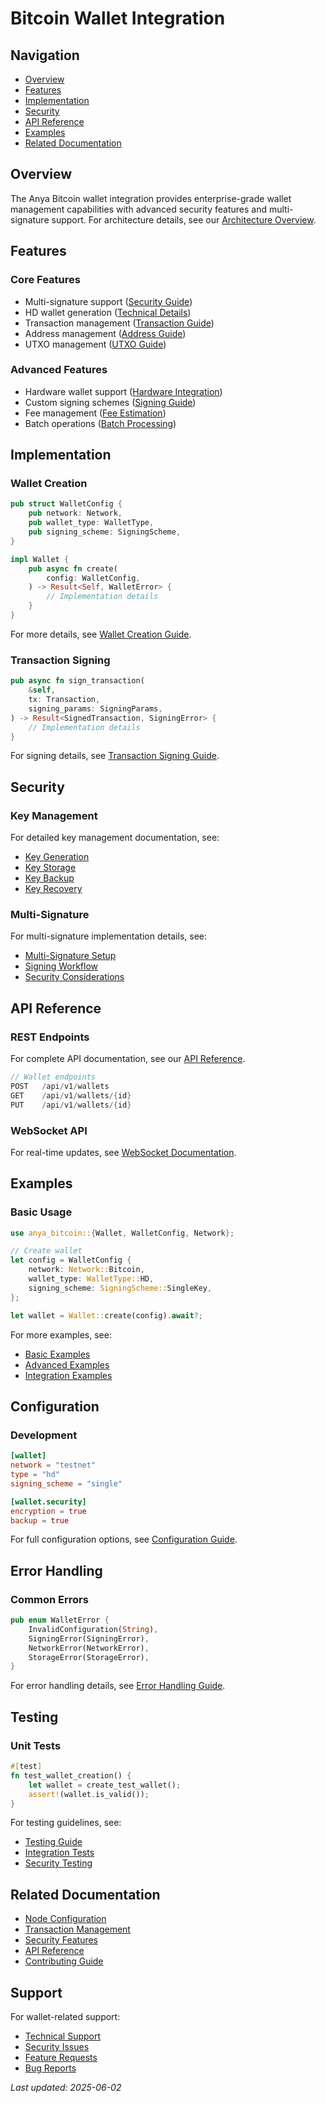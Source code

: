 # Bitcoin Wallet Integration

## Navigation

- [Overview](#overview)
- [Features](#features)
- [Implementation](#implementation)
- [Security](#security)
- [API Reference](#api-reference)
- [Examples](#examples)
- [Related Documentation](#related-documentation)

## Overview

The Anya Bitcoin wallet integration provides enterprise-grade wallet management capabilities with advanced security features and multi-signature support. For architecture details, see our [Architecture Overview](../../../../../docs/architecture/OVERVIEW.md).

## Features

### Core Features

- Multi-signature support ([Security Guide](../../security/multi-signature.md))
- HD wallet generation ([Technical Details](../technical/hd-wallets.md))
- Transaction management ([Transaction Guide](../features/transaction-management.md))
- Address management ([Address Guide](../features/address-management.md))
- UTXO management ([UTXO Guide](../features/utxo-management.md))

### Advanced Features

- Hardware wallet support ([Hardware Integration](../features/hardware-wallets.md))
- Custom signing schemes ([Signing Guide](../features/signing-schemes.md))
- Fee management ([Fee Estimation](../features/fee-estimation.md))
- Batch operations ([Batch Processing](../features/batch-operations.md))

## Implementation

### Wallet Creation

```rust
pub struct WalletConfig {
    pub network: Network,
    pub wallet_type: WalletType,
    pub signing_scheme: SigningScheme,
}

impl Wallet {
    pub async fn create(
        config: WalletConfig,
    ) -> Result<Self, WalletError> {
        // Implementation details
    }
}
```

For more details, see [Wallet Creation Guide](../guides/wallet-creation.md).

### Transaction Signing

```rust
pub async fn sign_transaction(
    &self,
    tx: Transaction,
    signing_params: SigningParams,
) -> Result<SignedTransaction, SigningError> {
    // Implementation details
}
```

For signing details, see [Transaction Signing Guide](../guides/transaction-signing.md).

## Security

### Key Management

For detailed key management documentation, see:

- [Key Generation](../../security/key-generation.md)
- [Key Storage](../../security/key-storage.md)
- [Key Backup](../../security/key-backup.md)
- [Key Recovery](../../security/key-recovery.md)

### Multi-Signature

For multi-signature implementation details, see:

- [Multi-Signature Setup](../guides/multisig-setup.md)
- [Signing Workflow](../guides/multisig-signing.md)
- [Security Considerations](../../security/multisig-security.md)

## API Reference

### REST Endpoints

For complete API documentation, see our [API Reference](../integration/api-reference.md#wallet-endpoints).

```rust
// Wallet endpoints
POST   /api/v1/wallets
GET    /api/v1/wallets/{id}
PUT    /api/v1/wallets/{id}
```

### WebSocket API

For real-time updates, see [WebSocket Documentation](../../api/websocket.md#wallet-updates).

## Examples

### Basic Usage

```rust
use anya_bitcoin::{Wallet, WalletConfig, Network};

// Create wallet
let config = WalletConfig {
    network: Network::Bitcoin,
    wallet_type: WalletType::HD,
    signing_scheme: SigningScheme::SingleKey,
};

let wallet = Wallet::create(config).await?;
```

For more examples, see:

- [Basic Examples](../examples/basic-wallet.md)
- [Advanced Examples](../examples/advanced-wallet.md)
- [Integration Examples](wallet-integration.md)

## Configuration

### Development

```toml
[wallet]
network = "testnet"
type = "hd"
signing_scheme = "single"

[wallet.security]
encryption = true
backup = true
```

For full configuration options, see [Configuration Guide](../guides/wallet-configuration.md).

## Error Handling

### Common Errors

```rust
pub enum WalletError {
    InvalidConfiguration(String),
    SigningError(SigningError),
    NetworkError(NetworkError),
    StorageError(StorageError),
}
```

For error handling details, see [Error Handling Guide](../integration/error-handling.md).

## Testing

### Unit Tests

```rust
#[test]
fn test_wallet_creation() {
    let wallet = create_test_wallet();
    assert!(wallet.is_valid());
}
```

For testing guidelines, see:

- [Testing Guide](../../../../../docs/TESTING.md)
- [Integration Tests](../../../../../dependencies/docs/testing/integration-testing.md)
- [Security Testing](../../../../../dependencies/docs/testing/security-testing.md)

## Related Documentation

- [Node Configuration](../network/node-configuration.md)
- [Transaction Management](../features/transaction-management.md)
- [Security Features](../../../../../anya-enterprise/docs/security/security-features.md)
- [API Reference](../integration/api-reference.md)
- [Contributing Guide](../../../../../docs/index.md)

## Support

For wallet-related support:

- [Technical Support](../../support/technical.md)
- [Security Issues](../../../../../docs/SECURITY.md)
- [Feature Requests](../../../../../dependencies/docs/build-system/features.md)
- [Bug Reports](../../support/bugs.md)

*Last updated: 2025-06-02*
